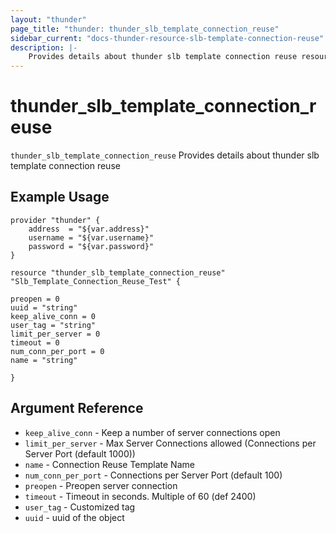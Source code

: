 ```yaml
---
layout: "thunder"
page_title: "thunder: thunder_slb_template_connection_reuse"
sidebar_current: "docs-thunder-resource-slb-template-connection-reuse"
description: |-
	Provides details about thunder slb template connection reuse resource for A10
---
```


# thunder\_slb\_template\_connection\_reuse

`thunder_slb_template_connection_reuse` Provides details about thunder slb template connection reuse
## Example Usage


```hcl
provider "thunder" {
    address  = "${var.address}"
    username = "${var.username}"  
    password = "${var.password}"
}

resource "thunder_slb_template_connection_reuse" "Slb_Template_Connection_Reuse_Test" {

preopen = 0
uuid = "string"
keep_alive_conn = 0
user_tag = "string"
limit_per_server = 0
timeout = 0
num_conn_per_port = 0
name = "string"
 
}

```

## Argument Reference

* `keep_alive_conn` - Keep a number of server connections open
* `limit_per_server` - Max Server Connections allowed (Connections per Server Port (default 1000))
* `name` - Connection Reuse Template Name
* `num_conn_per_port` - Connections per Server Port (default 100)
* `preopen` - Preopen server connection
* `timeout` - Timeout in seconds. Multiple of 60 (def 2400)
* `user_tag` - Customized tag
* `uuid` - uuid of the object
